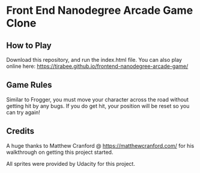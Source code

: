 Front End Nanodegree Arcade Game Clone
===============================

## How to Play
Download this repository, and run the index.html file.
You can also play online here: https://tirabee.github.io/frontend-nanodegree-arcade-game/

## Game Rules
Similar to Frogger, you must move your character across the road without getting hit by any bugs. If you do get hit, your position will be reset so you can try again!

## Credits
A huge thanks to Matthew Cranford @ https://matthewcranford.com/ for his walkthrough on getting this project started.

All sprites were provided by Udacity for this project.
